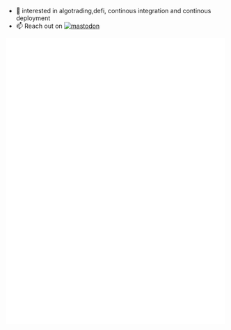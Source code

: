 - 👀 interested in algotrading,defi, continous integration and continous deployment
- 📫 Reach out on [![mastodon](https://badgen.net/badge/icon/mastodon/purple?icon=mastodon&label)](@MrAniki@mastodon.social)

![Metrics](/github-metrics.svg)

<!---
mraniki/mraniki is a ✨ special ✨ repository because its `README.md` (this file) appears on your GitHub profile.
You can click the Preview link to take a look at your changes.
--->
